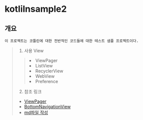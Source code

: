 # kotlilnsample2

## 개요
```
이 프로젝트는 코틀린에 대한 전반적인 코드들에 대한 테스트 샘플 프로젝트이다.
```

> 1. 사용 View
>> <li> ViewPager
>> <li> ListView
>> <li> RecyclerView
>> <li> WebView
>> <li> Preference
> 2. 참조 링크
> * [ViewPager](https://alexdunn.org/2017/07/11/android-kotlin-create-a-tablayout/)
> * [BottomNavigationView](http://thdev.tech/androiddev/2016/12/16/Android-BottomNavigationView-Intro.html)
> * [md파일 작성](https://gist.github.com/ihoneymon/652be052a0727ad59601)
